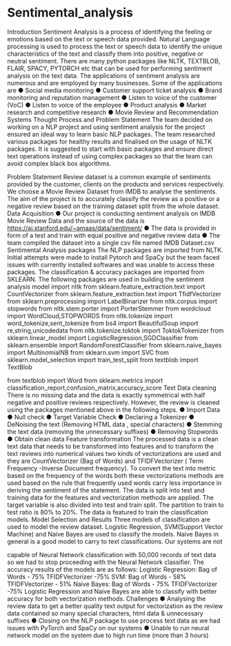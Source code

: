 # Sentimental_analysis

Introduction
Sentiment Analysis is a process of identifying the feeling or emotions based on the text or speech data provided. Natural Language processing is used to process the text or speech data to identify the unique characteristics of the text and classify them into positive, negative or neutral sentiment. There are many python packages like NLTK, TEXTBLOB, FLAIR, SPACY, PYTORCH etc that can be used for performing sentiment analysis on the text data.
The applications of sentiment analysis are numerous and are employed by many businesses. Some of the applications are
● Social media monitoring
● Customer support ticket analysis
● Brand monitoring and reputation management
● Listen to voice of the customer (VoC)
● Listen to voice of the employee
● Product analysis
● Market research and competitive research
● Movie Review and Recommendation Systems
Thought Process and Problem Statement
The team decided on working on a NLP project and using sentiment analysis for the project ensured an ideal way to learn basic NLP packages. The team researched various packages for healthy results and finalised on the usage of NLTK packages. It is suggested to start with basic packages and ensure direct text operations instead of using complex packages so that the team can avoid complex black box algorithms.
   
 Problem Statement
Review dataset is a common example of sentiments provided by the customer, clients on the products and services respectively. We choose a Movie Review Dataset from IMDB to analyse the sentiments. The aim of the project is to accurately classify the review as a positive or a negative review based on the training dataset split from the whole dataset.
Data Acquisition
● Our project is conducting sentiment analysis on IMDB Movie Review Data and the source of the data is
https://ai.stanford.edu/~amaas/data/sentiment/
● The data is provided in form of a test and train with equal positive and negative review data
● The team compiled the dataset into a single csv file named IMDB Dataset.csv
Sentimental Analysis packages
The NLP packages are imported from NLTK. Initial attempts were made to install Pytorch and SpaCy but the team faced issues with currently installed softwares and was unable to access these packages. The classification & accuracy packages are imported from SKLEARN. The following packages are used in building the sentiment analysis model
   import nltk
from sklearn.feature_extraction.text import CountVectorizer
from sklearn.feature_extraction.text import TfidfVectorizer
from sklearn.preprocessing import LabelBinarizer
from nltk.corpus import stopwords
from nltk.stem.porter import PorterStemmer
from wordcloud import WordCloud,STOPWORDS
from nltk.tokenize import word_tokenize,sent_tokenize
from bs4 import BeautifulSoup
import re,string,unicodedata
from nltk.tokenize.toktok import ToktokTokenizer
from sklearn.linear_model import LogisticRegression,SGDClassifier
from sklearn.ensemble import RandomForestClassifier
from sklearn.naive_bayes import MultinomialNB
from sklearn.svm import SVC
from sklearn.model_selection import train_test_split
from textblob import TextBlob
 
 from textblob import Word
from sklearn.metrics import
classification_report,confusion_matrix,accuracy_score
 Text Data cleaning
There is no missing data and the data is exactly symmetrical with half negative and positive reviews respectively. However, the review is cleaned using the packages mentioned above in the following steps.
● Import Data
● Null check
● Target Variable Check
● Declaring a Tokenizer
● DeNoising the text (Removing HTML data , special characters)
● Stemming the text data (removing the unnecessary suffixes)
● Removing Stopwords
● Obtain clean data
Feature transformation
The processed data is a clean text data that needs to be transformed into features and to transform the text reviews into numerical values two kinds of vectorizations are used and they are CountVectorizer (Bag of Words) and TFIDFVectorizer ( Term Frequency -Inverse Document frequency). To convert the text into metric based on the frequency of the words both these vectorizations methods are used based on the rule that frequently used words carry less importance in deriving the sentiment of the statement.
The data is split into test and training data for the features and vectorization methods are applied. The target variable is also divided into test and train split. The partition to train to test ratio is 80% to 20%. The data is featured to train the classification models.
Model Selection and Results
Three models of classification are used to model the review dataset. Logistic Regression, SVM(Support Vector Machine) and Naive Bayes are used to classify the models. Naive Bayes in general is a good model to carry to text classifications. Our systems are not
   
 capable of Neural Network classification with 50,000 records of text data so we had to stop proceeding with the Neural Network classifier.
The accuracy results of the models are as follows: Logistic Regression:
Bag of Words - 75%
TFIDFVectorizer -75% SVM:
Bag of Words - 58%
TFIDFVectorizer - 51% Naive Bayes:
Bag of Words - 75% TFIDFVectorizer -75%
Logistic Regression and Naive Bayes are able to classify with better accuracy for both vectorization methods.
Challenges
● Analysing the review data to get a better quality text output for vectorization as the review data contained so many special characters, html data & unnecessary suffixes
● Closing on the NLP package to use process text data as we had issues with PyTorch
and SpaCy on our systems
● Unable to run neural network model on the system due to high run time (more than 3
hours)
 
